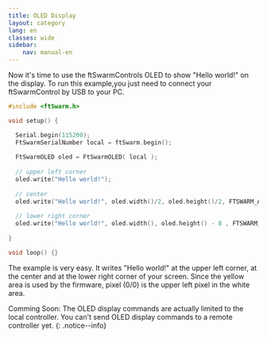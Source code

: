 ```yaml
---
title: OLED Display
layout: category
lang: en
classes: wide
sidebar:
    nav: manual-en
---
```

Now it's time to use the ftSwarmControls OLED to show "Hello world!" on the display. To run this example,you just need to connect your ftSwarmControl by USB to your PC.

```cpp
#include <ftSwarm.h>

void setup() {

  Serial.begin(115200);
  FtSwarmSerialNumber local = ftSwarm.begin();
  
  FtSwarmOLED oled = FtSwarmOLED( local );
  
  // upper left corner
  oled.write("Hello world!");
  
  // center
  oled.write("Hello world!", oled.width()/2, oled.height()/2, FTSWARM_ALIGNCENTER);
  
  // lower right corner
  oled.write("Hello world!", oled.width(), oled.height() - 8 , FTSWARM_ALIGNRIGHT);
  
}

void loop() {}
```

The example is very easy. It writes "Hello world!" at the upper left corner, at the center and at the lower right corner of your screen. Since the yellow area is used by the firmware, pixel (0/0) is the upper left pixel in the white area.

Comming Soon: The OLED display commands are actually limited to the local controller. You can't send OLED display commands to a remote controller yet.
{: .notice--info}
